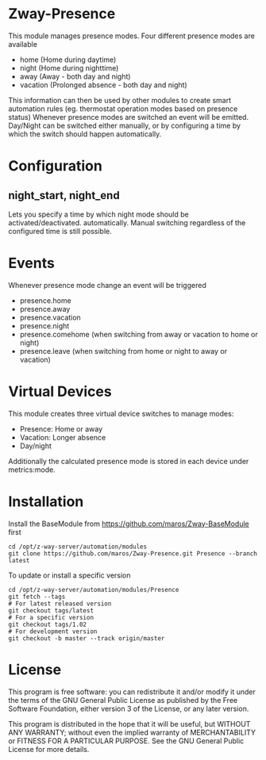 # Zway-Presence

This module manages presence modes. Four different presence modes are available

* home (Home during daytime)
* night (Home during nighttime)
* away (Away - both day and night) 
* vacation (Prolonged absence - both day and night)

This information can then be used by other modules to create smart automation 
rules (eg. thermostat operation modes based on presence status) Whenever 
presence modes are switched an event will be emitted. Day/Night can be switched
either manually, or by configuring a time by which the switch should happen 
automatically.

# Configuration

## night_start, night_end

Lets you specify a time by which night mode should be activated/deactivated.
automatically. Manual switching regardless of the configured time is still 
possible.

# Events

Whenever presence mode change an event will be triggered

* presence.home
* presence.away
* presence.vacation
* presence.night
* presence.comehome (when switching from away or vacation to home or night)
* presence.leave (when switching from home or night to away or vacation)

# Virtual Devices

This module creates three virtual device switches to manage modes:

* Presence: Home or away
* Vacation: Longer absence
* Day/night

Additionally the calculated presence mode is stored in each device under 
metrics:mode.

# Installation

Install the BaseModule from https://github.com/maros/Zway-BaseModule first

```shell
cd /opt/z-way-server/automation/modules
git clone https://github.com/maros/Zway-Presence.git Presence --branch latest
```

To update or install a specific version
```shell
cd /opt/z-way-server/automation/modules/Presence
git fetch --tags
# For latest released version
git checkout tags/latest
# For a specific version
git checkout tags/1.02
# For development version
git checkout -b master --track origin/master
```

# License

This program is free software: you can redistribute it and/or modify
it under the terms of the GNU General Public License as published by
the Free Software Foundation, either version 3 of the License, or any 
later version.

This program is distributed in the hope that it will be useful,
but WITHOUT ANY WARRANTY; without even the implied warranty of
MERCHANTABILITY or FITNESS FOR A PARTICULAR PURPOSE. See the
GNU General Public License for more details.
